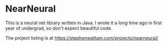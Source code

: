 # NearNeural
This is a neural net library written in Java.  I wrote it a _long_ time ago in first year of undergrad, so don't expect beautiful code.

The project listing is at https://stephenwattam.com/projects/nearneural/

